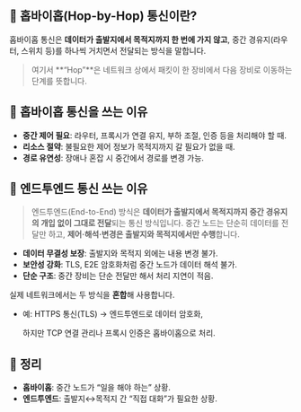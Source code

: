 ## 🔹 홉바이홉(Hop-by-Hop) 통신이란?

홉바이홉 통신은 **데이터가 출발지에서 목적지까지 한 번에 가지 않고**, 중간 경유지(라우터, 스위치 등)를 하나씩 거치면서 전달되는 방식을 말합니다.

> 여기서 **“Hop”**은 네트워크 상에서 패킷이 한 장비에서 다음 장비로 이동하는 단계를 뜻합니다.
> 

## 🔹 홉바이홉 통신을 쓰는 이유

- **중간 제어 필요**: 라우터, 프록시가 연결 유지, 부하 조절, 인증 등을 처리해야 할 때.
- **리소스 절약**: 불필요한 제어 정보가 목적지까지 갈 필요가 없을 때.
- **경로 유연성**: 장애나 혼잡 시 중간에서 경로를 변경 가능.

## 🔹 엔드투엔드 통신 쓰는 이유

> 엔드투엔드(End-to-End) 방식은 **데이터가 출발지에서 목적지까지 중간 경유지의 개입 없이 그대로 전달**되는 통신 방식입니다. 중간 노드는 단순히 데이터를 전달만 하고, **제어·해석·변경은 출발지와 목적지에서만 수행**합니다.
> 
- **데이터 무결성 보장**: 출발지와 목적지 외에는 내용 변경 불가.
- **보안성 강화**: TLS, E2E 암호화처럼 중간 노드가 데이터 해석 불가.
- **단순 구조**: 중간 장비는 단순 전달만 해서 처리 지연이 적음.

실제 네트워크에서는 두 방식을 **혼합**해 사용합니다.

- 예: HTTPS 통신(TLS) → 엔드투엔드로 데이터 암호화,
    
    하지만 TCP 연결 관리나 프록시 인증은 홉바이홉으로 처리.
    

## 🔹 **정리**

- **홉바이홉**: 중간 노드가 “일을 해야 하는” 상황.
- **엔드투엔드**: 출발지↔목적지 간 “직접 대화”가 필요한 상황.